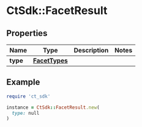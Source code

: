 # CtSdk::FacetResult

## Properties

| Name | Type | Description | Notes |
| ---- | ---- | ----------- | ----- |
| **type** | [**FacetTypes**](FacetTypes.md) |  |  |

## Example

```ruby
require 'ct_sdk'

instance = CtSdk::FacetResult.new(
  type: null
)
```

